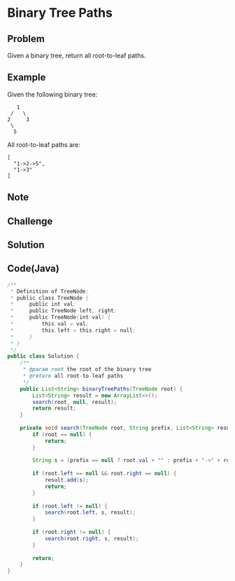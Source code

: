 Binary Tree Paths
===


Problem
-------

Given a binary tree, return all root-to-leaf paths.

Example
-------

Given the following binary tree:

       1
     /   \
    2     3
     \
      5
  
All root-to-leaf paths are:

    [
      "1->2->5",
      "1->3"
    ]

Note
---------

Challenge
---------

Solution
--------



Code(Java)
----------

```java
/**
 * Definition of TreeNode:
 * public class TreeNode {
 *     public int val;
 *     public TreeNode left, right;
 *     public TreeNode(int val) {
 *         this.val = val;
 *         this.left = this.right = null;
 *     }
 * }
 */
public class Solution {
    /**
     * @param root the root of the binary tree
     * @return all root-to-leaf paths
     */
    public List<String> binaryTreePaths(TreeNode root) {
        List<String> result = new ArrayList<>();
        search(root, null, result);
        return result;
    }
    
    private void search(TreeNode root, String prefix, List<String> result) {
        if (root == null) {
            return;
        }
        
        String s = (prefix == null ? root.val + "" : prefix + "->" + root.val);
        
        if (root.left == null && root.right == null) {
            result.add(s);
            return;
        } 
        
        if (root.left != null) {
            search(root.left, s, result);
        }
        
        if (root.right != null) {
            search(root.right, s, result);
        }
        
        return;
    }
}

```